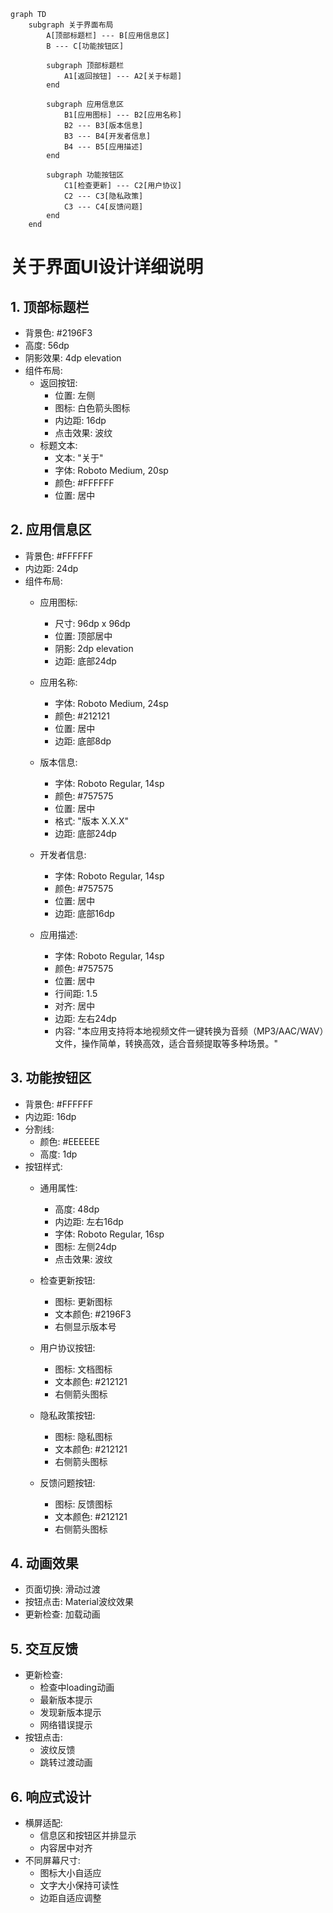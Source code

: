 ```mermaid
graph TD
    subgraph 关于界面布局
        A[顶部标题栏] --- B[应用信息区]
        B --- C[功能按钮区]
        
        subgraph 顶部标题栏
            A1[返回按钮] --- A2[关于标题]
        end
        
        subgraph 应用信息区
            B1[应用图标] --- B2[应用名称]
            B2 --- B3[版本信息]
            B3 --- B4[开发者信息]
            B4 --- B5[应用描述]
        end
        
        subgraph 功能按钮区
            C1[检查更新] --- C2[用户协议]
            C2 --- C3[隐私政策]
            C3 --- C4[反馈问题]
        end
    end
```

# 关于界面UI设计详细说明

## 1. 顶部标题栏
- 背景色: #2196F3
- 高度: 56dp
- 阴影效果: 4dp elevation
- 组件布局:
  - 返回按钮:
    - 位置: 左侧
    - 图标: 白色箭头图标
    - 内边距: 16dp
    - 点击效果: 波纹
  - 标题文本:
    - 文本: "关于"
    - 字体: Roboto Medium, 20sp
    - 颜色: #FFFFFF
    - 位置: 居中

## 2. 应用信息区
- 背景色: #FFFFFF
- 内边距: 24dp
- 组件布局:
  - 应用图标:
    - 尺寸: 96dp x 96dp
    - 位置: 顶部居中
    - 阴影: 2dp elevation
    - 边距: 底部24dp
    
  - 应用名称:
    - 字体: Roboto Medium, 24sp
    - 颜色: #212121
    - 位置: 居中
    - 边距: 底部8dp
    
  - 版本信息:
    - 字体: Roboto Regular, 14sp
    - 颜色: #757575
    - 位置: 居中
    - 格式: "版本 X.X.X"
    - 边距: 底部24dp
    
  - 开发者信息:
    - 字体: Roboto Regular, 14sp
    - 颜色: #757575
    - 位置: 居中
    - 边距: 底部16dp
    
  - 应用描述:
    - 字体: Roboto Regular, 14sp
    - 颜色: #757575
    - 位置: 居中
    - 行间距: 1.5
    - 对齐: 居中
    - 边距: 左右24dp
    - 内容: "本应用支持将本地视频文件一键转换为音频（MP3/AAC/WAV）文件，操作简单，转换高效，适合音频提取等多种场景。"

## 3. 功能按钮区
- 背景色: #FFFFFF
- 内边距: 16dp
- 分割线:
  - 颜色: #EEEEEE
  - 高度: 1dp
- 按钮样式:
  - 通用属性:
    - 高度: 48dp
    - 内边距: 左右16dp
    - 字体: Roboto Regular, 16sp
    - 图标: 左侧24dp
    - 点击效果: 波纹
    
  - 检查更新按钮:
    - 图标: 更新图标
    - 文本颜色: #2196F3
    - 右侧显示版本号
    
  - 用户协议按钮:
    - 图标: 文档图标
    - 文本颜色: #212121
    - 右侧箭头图标
    
  - 隐私政策按钮:
    - 图标: 隐私图标
    - 文本颜色: #212121
    - 右侧箭头图标
    
  - 反馈问题按钮:
    - 图标: 反馈图标
    - 文本颜色: #212121
    - 右侧箭头图标

## 4. 动画效果
- 页面切换: 滑动过渡
- 按钮点击: Material波纹效果
- 更新检查: 加载动画

## 5. 交互反馈
- 更新检查:
  - 检查中loading动画
  - 最新版本提示
  - 发现新版本提示
  - 网络错误提示
- 按钮点击:
  - 波纹反馈
  - 跳转过渡动画

## 6. 响应式设计
- 横屏适配:
  - 信息区和按钮区并排显示
  - 内容居中对齐
- 不同屏幕尺寸:
  - 图标大小自适应
  - 文字大小保持可读性
  - 边距自适应调整 